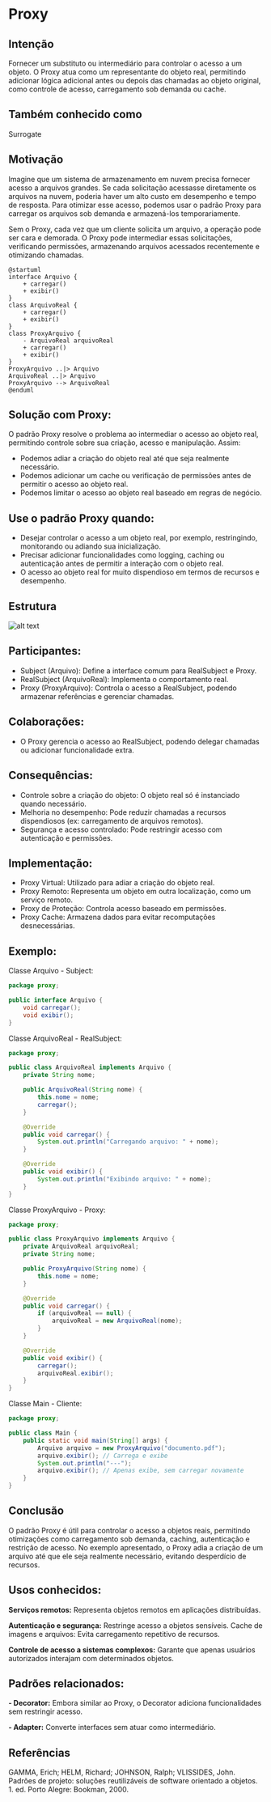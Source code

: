 # Proxy

## Intenção
Fornecer um substituto ou intermediário para controlar o acesso a um objeto. O Proxy atua como um representante do objeto real, permitindo adicionar lógica adicional antes ou depois das chamadas ao objeto original, como controle de acesso, carregamento sob demanda ou cache.

## Também conhecido como
Surrogate

## Motivação
Imagine que um sistema de armazenamento em nuvem precisa fornecer acesso a arquivos grandes. Se cada solicitação acessasse diretamente os arquivos na nuvem, poderia haver um alto custo em desempenho e tempo de resposta. Para otimizar esse acesso, podemos usar o padrão Proxy para carregar os arquivos sob demanda e armazená-los temporariamente.

Sem o Proxy, cada vez que um cliente solicita um arquivo, a operação pode ser cara e demorada. O Proxy pode intermediar essas solicitações, verificando permissões, armazenando arquivos acessados recentemente e otimizando chamadas.

```
@startuml
interface Arquivo {
    + carregar()
    + exibir()
}
class ArquivoReal {
    + carregar()
    + exibir()
} 
class ProxyArquivo {
    - ArquivoReal arquivoReal
    + carregar()
    + exibir()
}
ProxyArquivo ..|> Arquivo
ArquivoReal ..|> Arquivo
ProxyArquivo --> ArquivoReal
@enduml
```
## Solução com Proxy:
O padrão Proxy resolve o problema ao intermediar o acesso ao objeto real, permitindo controle sobre sua criação, acesso e manipulação. Assim:

- Podemos adiar a criação do objeto real até que seja realmente necessário.
- Podemos adicionar um cache ou verificação de permissões antes de permitir o acesso ao objeto real.
- Podemos limitar o acesso ao objeto real baseado em regras de negócio.

## Use o padrão Proxy quando:

- Desejar controlar o acesso a um objeto real, por exemplo, restringindo, monitorando ou adiando sua inicialização.
- Precisar adicionar funcionalidades como logging, caching ou autenticação antes de permitir a interação com o objeto real.
- O acesso ao objeto real for muito dispendioso em termos de recursos e desempenho.

## Estrutura
![alt text](image.png)

## Participantes:
- Subject (Arquivo): Define a interface comum para RealSubject e Proxy.
- RealSubject (ArquivoReal): Implementa o comportamento real.
- Proxy (ProxyArquivo): Controla o acesso a RealSubject, podendo armazenar referências e gerenciar chamadas.

## Colaborações:
- O Proxy gerencia o acesso ao RealSubject, podendo delegar chamadas ou adicionar funcionalidade extra.

## Consequências:
- Controle sobre a criação do objeto: O objeto real só é instanciado quando necessário.
- Melhoria no desempenho: Pode reduzir chamadas a recursos dispendiosos (ex: carregamento de arquivos remotos).
- Segurança e acesso controlado: Pode restringir acesso com autenticação e permissões.

## Implementação:

- Proxy Virtual: Utilizado para adiar a criação do objeto real.
- Proxy Remoto: Representa um objeto em outra localização, como um serviço remoto.
- Proxy de Proteção: Controla acesso baseado em permissões.
- Proxy Cache: Armazena dados para evitar recomputações desnecessárias.

## Exemplo:

Classe Arquivo - Subject:
```java
package proxy;

public interface Arquivo {
    void carregar();
    void exibir();
}
```

Classe ArquivoReal - RealSubject:
```java
package proxy;

public class ArquivoReal implements Arquivo {
    private String nome;

    public ArquivoReal(String nome) {
        this.nome = nome;
        carregar();
    }

    @Override
    public void carregar() {
        System.out.println("Carregando arquivo: " + nome);
    }

    @Override
    public void exibir() {
        System.out.println("Exibindo arquivo: " + nome);
    }
}
```

Classe ProxyArquivo - Proxy:
```java
package proxy;

public class ProxyArquivo implements Arquivo {
    private ArquivoReal arquivoReal;
    private String nome;

    public ProxyArquivo(String nome) {
        this.nome = nome;
    }

    @Override
    public void carregar() {
        if (arquivoReal == null) {
            arquivoReal = new ArquivoReal(nome);
        }
    }

    @Override
    public void exibir() {
        carregar();
        arquivoReal.exibir();
    }
}
```

Classe Main - Cliente:
```java
package proxy;

public class Main {
    public static void main(String[] args) {
        Arquivo arquivo = new ProxyArquivo("documento.pdf");
        arquivo.exibir(); // Carrega e exibe
        System.out.println("---");
        arquivo.exibir(); // Apenas exibe, sem carregar novamente
    }
}
```

## Conclusão
O padrão Proxy é útil para controlar o acesso a objetos reais, permitindo otimizações como carregamento sob demanda, caching, autenticação e restrição de acesso. No exemplo apresentado, o Proxy adia a criação de um arquivo até que ele seja realmente necessário, evitando desperdício de recursos.

## Usos conhecidos:
**Serviços remotos:** Representa objetos remotos em aplicações distribuídas.

**Autenticação e segurança:** Restringe acesso a objetos sensíveis.
Cache de imagens e arquivos: Evita carregamento repetitivo de recursos.

**Controle de acesso a sistemas complexos:** Garante que apenas usuários autorizados interajam com determinados objetos.

## Padrões relacionados:
**- Decorator:** Embora similar ao Proxy, o Decorator adiciona funcionalidades sem restringir acesso.

**- Adapter:** Converte interfaces sem atuar como intermediário.

## Referências
GAMMA, Erich; HELM, Richard; JOHNSON, Ralph; VLISSIDES, John. Padrões de projeto: soluções reutilizáveis de software orientado a objetos. 1. ed. Porto Alegre: Bookman, 2000.

